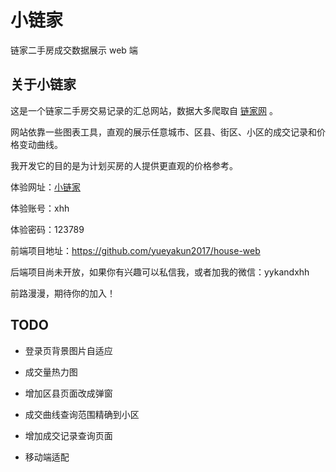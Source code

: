 # 小链家

链家二手房成交数据展示 web 端

## 关于小链家

这是一个链家二手房交易记录的汇总网站，数据大多爬取自 [链家网](www.lianjia.com) 。

网站依靠一些图表工具，直观的展示任意城市、区县、街区、小区的成交记录和价格变动曲线。

我开发它的目的是为计划买房的人提供更直观的价格参考。

体验网址：[小链家](http://house.fengxiuge.top)

体验账号：xhh

体验密码：123789

前端项目地址：https://github.com/yueyakun2017/house-web

后端项目尚未开放，如果你有兴趣可以私信我，或者加我的微信：yykandxhh

前路漫漫，期待你的加入！

## TODO

* 登录页背景图片自适应

* 成交量热力图

* 增加区县页面改成弹窗

* 成交曲线查询范围精确到小区

* 增加成交记录查询页面

* 移动端适配
